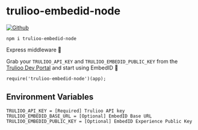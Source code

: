 # trulioo-embedid-node

[![Github](https://github.com/Trulioo/trulioo-embedid-node/workflows/Build/badge.svg)](https://github.com/Trulioo/trulioo-embedid-node/workflows/Build/badge.svg)

`npm i trulioo-embedid-node`

Express middleware 🚀

Grab your `TRULIOO_API_KEY` and `TRULIOO_EMBEDID_PUBLIC_KEY` from the [Trulioo Dev Portal](https://gateway-admin.trulioo.com/) and start using EmbedID 👾

```
require('trulioo-embedid-node')(app);
```

## Environment Variables

```
TRULIOO_API_KEY = [Required] Trulioo API key 
TRULIOO_EMBEDID_BASE_URL = [Optional] EmbedID Base URL
TRULIOO_EMBEDID_PUBLIC_KEY = [Optional] EmbedID Experience Public Key
```
